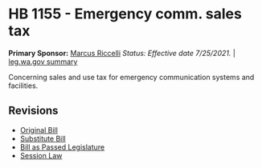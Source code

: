 # HB 1155 - Emergency comm. sales tax
**Primary Sponsor:** [Marcus Riccelli](/person/leg/marcus.riccelli.md)
*Status: Effective date 7/25/2021.* | [leg.wa.gov summary](https://app.leg.wa.gov/billsummary?BillNumber=1155&Year=2021)

Concerning sales and use tax for emergency communication systems and facilities.

## Revisions
* [Original Bill](1/)
* [Substitute Bill](S/)
* [Bill as Passed Legislature](S.PL/)
* [Session Law](S.SL/)